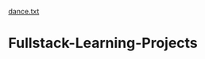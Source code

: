 [dance.txt](https://github.com/kekeminer430/Fullstack-Learning-Projects/files/9439255/dance.txt)
# Fullstack-Learning-Projects
